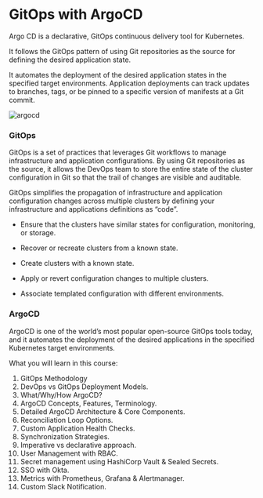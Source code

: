 # GitOps with ArgoCD

Argo CD is a declarative, GitOps continuous delivery tool for Kubernetes.

It follows the GitOps pattern of using Git repositories as the source for defining the desired application state.

It automates the deployment of the desired application states in the specified target environments. Application deployments can track updates to branches, tags, or be pinned to a specific version of manifests at a Git commit.

![argocd](../images/image-1.png)

### GitOps 

GitOps is a set of practices that leverages Git workflows to manage infrastructure and application configurations. By using Git repositories as the source, it allows the DevOps team to store the entire state of the cluster configuration in Git so that the trail of changes are visible and auditable.

GitOps simplifies the propagation of infrastructure and application configuration changes across multiple clusters by defining your infrastructure and applications definitions as “code”.

- Ensure that the clusters have similar states for configuration, monitoring, or storage.

- Recover or recreate clusters from a known state.

- Create clusters with a known state.

- Apply or revert configuration changes to multiple clusters.

- Associate templated configuration with different environments.

### ArgoCD 

ArgoCD is one of the world’s most popular open-source GitOps tools today, and it automates the deployment of the desired applications in the specified Kubernetes target environments.

What you will learn in this course: 

1. GitOps Methodology
1. DevOps vs GitOps Deployment Models.
1. What/Why/How ArgoCD?
1. ArgoCD Concepts, Features, Terminology.
1. Detailed ArgoCD Architecture & Core Components.
1. Reconciliation Loop Options.
1. Custom Application Health Checks.
1. Synchronization Strategies.
1. Imperative vs declarative approach.
1. User Management with RBAC.
1. Secret management using HashiCorp Vault & Sealed Secrets.
1. SSO with Okta.
1. Metrics with Prometheus, Grafana & Alertmanager.
1. Custom Slack Notification.


